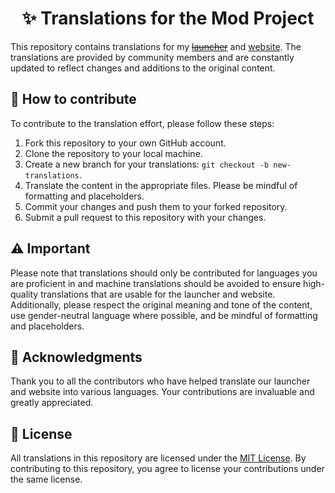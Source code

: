 <h1 align="center">
    ✨ Translations for the Mod Project
</h1>

This repository contains translations for my [~~launcher~~](launcher) and [website](website). The translations are provided by community members and are constantly updated to reflect changes and additions to the original content.

## 📁 How to contribute
To contribute to the translation effort, please follow these steps:
1. Fork this repository to your own GitHub account.
2. Clone the repository to your local machine.
3. Create a new branch for your translations: `git checkout -b new-translations`.
4. Translate the content in the appropriate files. Please be mindful of formatting and placeholders.
5. Commit your changes and push them to your forked repository.
6. Submit a pull request to this repository with your changes.

## ⚠️ Important
Please note that translations should only be contributed for languages you are proficient in and machine translations should be avoided to ensure high-quality translations that are usable for the launcher and website. Additionally, please respect the original meaning and tone of the content, use gender-neutral language where possible, and be mindful of formatting and placeholders.

## 💙 Acknowledgments
Thank you to all the contributors who have helped translate our launcher and website into various languages. Your contributions are invaluable and greatly appreciated.

## 🔑 License
All translations in this repository are licensed under the [MIT License](LICENSE). By contributing to this repository, you agree to license your contributions under the same license.